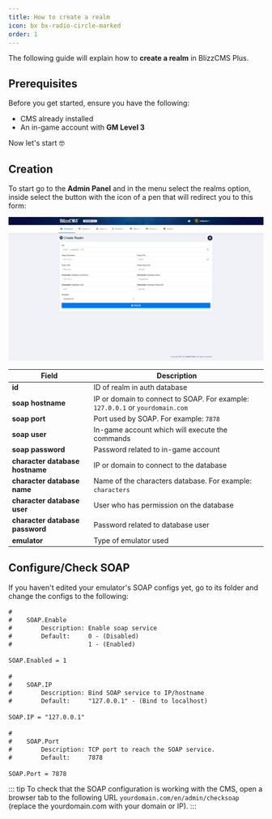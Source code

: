 ```yaml
---
title: How to create a realm
icon: bx bx-radio-circle-marked
order: 1
---
```


The following guide will explain how to **create a realm** in BlizzCMS Plus.

## Prerequisites

Before you get started, ensure you have the following:

- CMS already installed
- An in-game account with **GM Level 3**

Now let's start :nerd_face:

## Creation

To start go to the **Admin Panel** and in the menu select the realms option, inside select the button with the icon of a pen that will redirect you to this form:

![Create Realm](/assets/images/create-realm-v1.png)

| Field | Description |
| ------- | ------- |
| **id** | ID of realm in auth database |
| **soap hostname** | IP or domain to connect to SOAP. For example: `127.0.0.1` or `yourdomain.com` |
| **soap port** | Port used by SOAP. For example: `7878` |
| **soap user** | In-game account which will execute the commands |
| **soap password** | Password related to in-game account |
| **character database hostname** | IP or domain to connect to the database |
| **character database name** | Name of the characters database. For example: `characters` |
| **character database user** | User who has permission on the database |
| **character database password** | Password related to database user |
| **emulator** | Type of emulator used |

## Configure/Check SOAP

If you haven't edited your emulator's SOAP configs yet, go to its folder and change the configs to the following:

```
#
#    SOAP.Enable
#        Description: Enable soap service
#        Default:     0 - (Disabled)
#                     1 - (Enabled)

SOAP.Enabled = 1

#
#    SOAP.IP
#        Description: Bind SOAP service to IP/hostname
#        Default:     "127.0.0.1" - (Bind to localhost)

SOAP.IP = "127.0.0.1"

#
#    SOAP.Port
#        Description: TCP port to reach the SOAP service.
#        Default:     7878

SOAP.Port = 7878
```

::: tip
To check that the SOAP configuration is working with the CMS, open a browser tab to the following URL `yourdomain.com/en/admin/checksoap` (replace the yourdomain.com with your domain or IP).
:::
